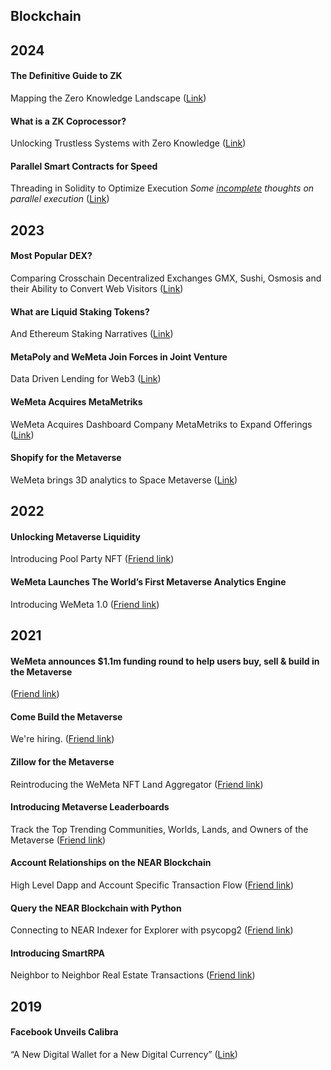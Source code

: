 ## Blockchain

## 2024

#### The Definitive Guide to ZK
Mapping the Zero Knowledge Landscape ([Link](https://medium.com/dropout-analytics/the-definitive-guide-to-zk-1b91572233ca?sk=abdaa16aa5e1894ae9423a910b7c4d1f))

#### What is a ZK Coprocessor?
Unlocking Trustless Systems with Zero Knowledge ([Link](https://medium.com/dropout-analytics/what-is-a-zk-coprocessor-62b2053a7203?sk=6c7146474d5f442f36ea53553f64ab24))

#### Parallel Smart Contracts for Speed
Threading in Solidity to Optimize Execution _Some <ins>incomplete</ins> thoughts on parallel execution_ ([Link](https://warobson.medium.com/parallel-smart-contracts-for-speed-461e75c7253a))

## 2023 

#### Most Popular DEX?
Comparing Crosschain Decentralized Exchanges GMX, Sushi, Osmosis and their Ability to Convert Web Visitors ([Link](https://warobson.medium.com/most-popular-dex-8696f3651753?sk=93b375aa7cdf9399ed0790ee06943776))

#### What are Liquid Staking Tokens?
And Ethereum Staking Narratives ([Link](https://medium.com/dropout-analytics/what-are-liquid-staking-tokens-a0568938f553?sk=a2e07a3fe984ddf277c4ff6ca4992bdd))

#### MetaPoly and WeMeta Join Forces in Joint Venture
Data Driven Lending for Web3 ([Link](https://medium.com/wemeta/metapoly-and-wemeta-join-forces-in-a-strategic-partnership-dda4813ed8e1))

#### WeMeta Acquires MetaMetriks
WeMeta Acquires Dashboard Company MetaMetriks to Expand Offerings ([Link](https://medium.com/wemeta/wemeta-acquires-metametriks-7fcb518b4b58))

#### Shopify for the Metaverse
WeMeta brings 3D analytics to Space Metaverse ([Link](https://medium.com/wemeta/shopify-for-the-metaverse-6918a08c4802))

## 2022

#### Unlocking Metaverse Liquidity
Introducing Pool Party NFT ([Friend link](https://medium.com/dropout-analytics/unlocking-metaverse-liquidity-4f6768b31290?sk=47ba7126e325a96b7b855b65492ede2c))

#### WeMeta Launches The World’s First Metaverse Analytics Engine
Introducing WeMeta 1.0 ([Friend link](https://medium.com/wemeta/wemeta-launches-the-first-metaverse-analytics-engine-1979a674dafa?source=friends_link&sk=a0965290ce04f66bb03edede4845db63))

## 2021

#### WeMeta announces $1.1m funding round to help users buy, sell & build in the Metaverse
([Friend link](https://medium.com/wemeta/wemeta-announces-1-1m-funding-round-to-help-users-buy-sell-build-in-the-metaverse-f0103b12281?source=friends_link&sk=5bf47080530794761b27d5c081dea7dc))

#### Come Build the Metaverse
We're hiring. ([Friend link](https://medium.com/wemeta/come-build-the-metaverse-dcf5ff3af1df?source=friends_link&sk=95b375b53dacd11c670a776365521755))

#### Zillow for the Metaverse
Reintroducing the WeMeta NFT Land Aggregator ([Friend link](https://medium.com/wemeta/zillow-for-the-metaverse-60136b88ae97?source=friends_link&sk=dc18a2dcd2237d1fc1c71725b05acd6d))

#### Introducing Metaverse Leaderboards
Track the Top Trending Communities, Worlds, Lands, and Owners of the Metaverse ([Friend link](https://medium.com/wemeta/introducing-metaverse-leaderboards-93706415e33c?source=friends_link&sk=655de8b3d31e231ee896c1e2a5f95896))

#### Account Relationships on the NEAR Blockchain
High Level Dapp and Account Specific Transaction Flow ([Friend link](https://medium.com/dropout-analytics/account-relationships-on-the-blockchain-2fcddc25a3b4?source=friends_link&sk=074c2f1012d99f31b1d5b4a6775879f9))

#### Query the NEAR Blockchain with Python
Connecting to NEAR Indexer for Explorer with psycopg2 ([Friend link](https://medium.com/dropout-analytics/query-the-blockchain-with-python-78212c4faf7a?source=friends_link&sk=baf62808be8a1961ea70cdf457cda06d))

#### Introducing SmartRPA
Neighbor to Neighbor Real Estate Transactions ([Friend link](https://medium.com/regarding-real-estate/introducing-smartrpa-5e0c24c69795?source=friends_link&sk=ec6d57fb1b5f248e498fb67f1db8812c))

## 2019

#### Facebook Unveils Calibra
“A New Digital Wallet for a New Digital Currency” ([Link](https://medium.com/future-vision/facebook-unveils-calibra-ec6115bdb1b3?sk=eff248e08ce904ec76a143f238fa6d53))
